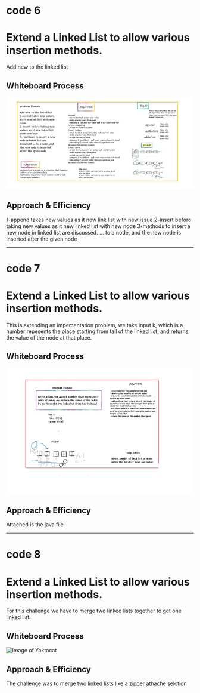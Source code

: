 # code 6

# Extend a Linked List to allow various insertion methods.
Add new to the linked list
## Whiteboard Process
![Image of Yaktocat](https://github.com/abdallahhamoury/data-structures-and-algorithms-/blob/main/codechal6.jpg?raw=true)
## Approach & Efficiency
1-append takes new values as it new link list with new issue
2-insert before taking new values as it new linked list with new node
3-methods to insert a new node in linked list are discussed. ... to a node, and the new node is inserted after the given node

-------------------------------------------------------------------------------------------------------------------------

# code 7

# Extend a Linked List to allow various insertion methods.
This is extending an impementation problem, we take input k, which is a number repesents the place starting from tail of the linked list, and returns the value of the node at that place.
## Whiteboard Process
![Image of Yaktocat](https://github.com/abdallahhamoury/data-structures-and-algorithms-/blob/main/linkd-list/codech7.jpg?raw=true)
## Approach & Efficiency
Attached is the java file

-------------------------------------------------------------------------------------------------

# code 8

# Extend a Linked List to allow various insertion methods.
For this challenge we have to merge two linked lists together to get one linked list.
## Whiteboard Process
![Image of Yaktocat](C:\Users\STUDENT\401Java\data-structures-and-algorithms-\linkd-list\lib\src\test\resources\code8.png)
## Approach & Efficiency
The challenge was to merge two linked lists like a zipper athache selotion 
